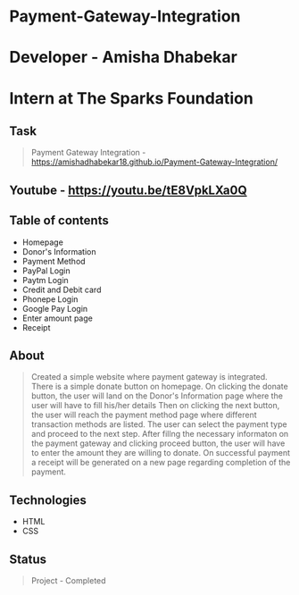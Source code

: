 # Payment-Gateway-Integration

# Developer - Amisha Dhabekar
# Intern at The Sparks Foundation

## Task
> Payment Gateway Integration - https://amishadhabekar18.github.io/Payment-Gateway-Integration/

## Youtube - https://youtu.be/tE8VpkLXa0Q

## Table of contents
* Homepage
* Donor's Information
* Payment Method
* PayPal Login
* Paytm Login
* Credit and Debit card
* Phonepe Login
* Google Pay Login
* Enter amount page
* Receipt

## About
> Created a simple website where payment gateway is integrated. There is a simple donate button on homepage. 
On clicking the donate button, the user will land on the Donor's Information page where the user will have to fill his/her details 
Then on clicking the next button, the user will reach the payment method page where different transaction methods are listed. 
The user can select the payment type and proceed to the next step. After fillng the necessary informaton on the payment gateway and clicking proceed button, 
the user will have to enter the amount they are willing to donate. On successful payment a receipt will be generated on a new page regarding completion of the payment.

## Technologies
* HTML
* CSS

## Status
> Project - Completed
